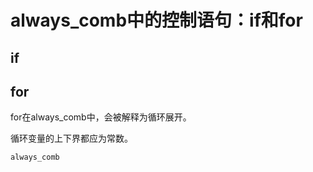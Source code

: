 # **always_comb中的控制语句：if和for**



## if

## for

for在always_comb中，会被解释为循环展开。

循环变量的上下界都应为常数。

```verilog
always_comb 
```

